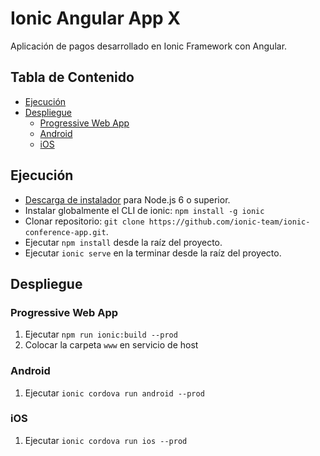 # Ionic Angular App X

Aplicación de pagos desarrollado en Ionic Framework con Angular.


## Tabla de Contenido
- [Ejecución](#ejecución)
- [Despliegue](#despliegue)
  - [Progressive Web App](#progressive-web-app)
  - [Android](#android)
  - [iOS](#ios)


## Ejecución

* [Descarga de instalador](https://nodejs.org/) para Node.js 6 o superior.
* Instalar globalmente el CLI de ionic: `npm install -g ionic`
* Clonar repositorio: `git clone https://github.com/ionic-team/ionic-conference-app.git`.
* Ejecutar `npm install` desde la raíz del proyecto.
* Ejecutar `ionic serve` en la terminar desde la raíz del proyecto.


## Despliegue

### Progressive Web App

1. Ejecutar `npm run ionic:build --prod`
2. Colocar la carpeta `www` en servicio de host

### Android

1. Ejecutar `ionic cordova run android --prod`

### iOS

1. Ejecutar `ionic cordova run ios --prod`
